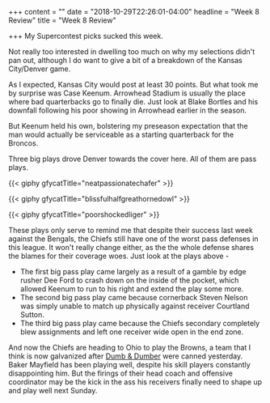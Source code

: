 +++
content = ""
date = "2018-10-29T22:26:01-04:00"
headline = "Week 8 Review"
title = "Week 8 Review"

+++
My Supercontest picks sucked this week.

Not really too interested in dwelling too much on why my selections didn't pan out, although I do want to give a bit of a breakdown of the Kansas City/Denver game.

As I expected, Kansas City would post at least 30 points. But what took me by surprise was Case Keenum. Arrowhead Stadium is usually the place where bad quarterbacks go to finally die. Just look at Blake Bortles and his downfall following his poor showing in Arrowhead earlier in the season.

But Keenum held his own, bolstering my preseason expectation that the man would actually be serviceable as a starting quarterback for the Broncos.

Three big plays drove Denver towards the cover here. All of them are pass plays.

{{< giphy gfycatTitle="neatpassionatechafer" >}}

{{< giphy gfycatTitle="blissfulhalfgreathornedowl" >}}

{{< giphy gfycatTitle="poorshockedliger" >}}

These plays only serve to remind me that despite their success last week against the Bengals, the Chiefs still have one of the worst pass defenses in this league. It won't really change either, as the the whole defense shares the blames for their coverage woes. Just look at the plays above -

* The first big pass play came largely as a result of a gamble by edge rusher Dee Ford to crash down on the inside of the pocket, which allowed Keenum to run to his right and extend the play some more.
* The second big pass play came because cornerback Steven Nelson was simply unable to match up physically against receiver Courtland Sutton.
* The third big pass play came because the Chiefs secondary completely blew assignments and left one receiver wide open in the end zone.

And now the Chiefs are heading to Ohio to play the Browns, a team that I think is now galvanized after [Dumb & Dumber](https://www.nbcsports.com/washington/sites/csnma/files/styles/article_hero_image/public/2018/10/29/jackson-haley-apusat.png?itok=yZ8LX9uw) were canned yesterday. Baker Mayfield has been playing well, despite his skill players constantly disappointing him. But the firings of their head coach and offensive coordinator may be the kick in the ass his receivers finally need to shape up and play well next Sunday.